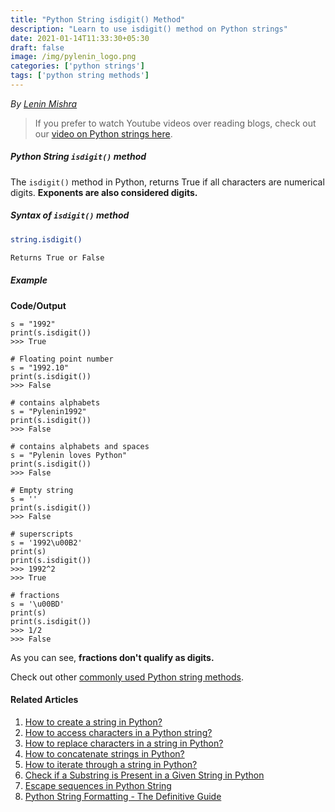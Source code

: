 ```yaml
---
title: "Python String isdigit() Method"
description: "Learn to use isdigit() method on Python strings"
date: 2021-01-14T11:33:30+05:30
draft: false
image: /img/pylenin_logo.png
categories: ['python strings']
tags: ['python string methods']
---
```

<div class="sharethis-inline-follow-buttons"></div>

*By [Lenin Mishra](https://www.pylenin.com/authors/#lenin-mishra)*

> If you prefer to watch Youtube videos over reading blogs, check out our [video on Python strings here](https://youtu.be/MXdNMo_f95I). 

##### Python String `isdigit()` method

The `isdigit()` method in Python, returns True if all characters are numerical digits. **Exponents are also considered digits.**

##### Syntax of `isdigit()` method

```bash
string.isdigit()

Returns True or False
```

##### Example 

**Code/Output**

```python3
s = "1992"
print(s.isdigit())
>>> True

# Floating point number
s = "1992.10"
print(s.isdigit())
>>> False

# contains alphabets
s = "Pylenin1992"
print(s.isdigit())
>>> False

# contains alphabets and spaces
s = "Pylenin loves Python"
print(s.isdigit())
>>> False

# Empty string
s = ''
print(s.isdigit())
>>> False

# superscripts
s = '1992\u00B2'
print(s)
print(s.isdigit())
>>> 1992^2
>>> True

# fractions
s = '\u00BD'
print(s)
print(s.isdigit())
>>> 1/2
>>> False
```

As you can see, **fractions don't qualify as digits.**

Check out other [commonly used Python string methods](https://www.pylenin.com/blogs/common-python-string-methods).

#### Related Articles

1. [How to create a string in Python?](https://www.pylenin.com/blogs/create-string-python/)
2. [How to access characters in a Python string?](https://www.pylenin.com/blogs/access-characters-in-string/)
3. [How to replace characters in a string in Python?](https://www.pylenin.com/blogs/replace-string-characters-python/)
4. [How to concatenate strings in Python?](https://www.pylenin.com/blogs/concatenate-strings-in-python/)
5. [How to iterate through a string in Python?](https://www.pylenin.com/blogs/iterating-through-python-string/)
6. [Check if a Substring is Present in a Given String in Python](https://www.pylenin.com/blogs/check-substring-in-a-string-python/)
7. [Escape sequences in Python String](https://www.pylenin.com/blogs/escape-sequences-python-string/)
8. [Python String Formatting - The Definitive Guide](https://www.pylenin.com/blogs/python-string-formatting/)

